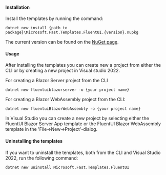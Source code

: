 #### Installation
Install the templates by running the command:
```
dotnet new install {path to package}\Microsoft.Fast.Templates.FluentUI.{version}.nupkg
```
The current version can be found on the [NuGet page](https://www.nuget.org/packages/Microsoft.Fast.Templates.FluentUI/). 

#### Usage
After installing the templates you can create new a project from either the CLI or by creating a new project in Visual studio 2022. 

For creating a Blazor Server project from the CLI 
```
dotnet new fluentuiblazorserver -o {your project name}
``` 
For creating a Blazor WebAssembly project from the CLI:
```
dotnet new fluentuiBlazorWebAssembly -o {your project name}
``` 
In Visual Studio you can create a new project by selecting either the FluentUI Blazor Server App template or the FluentUI Blazor WebAssembly template in the 'File->New->Project'-dialog.

#### Uninstalling the templates
If you want to uninstall the templates, both from the CLI and Visual Studio 2022,  run the following command:
```
dotnet new uninstall Microsoft.Fast.Templates.FluentUI
```

